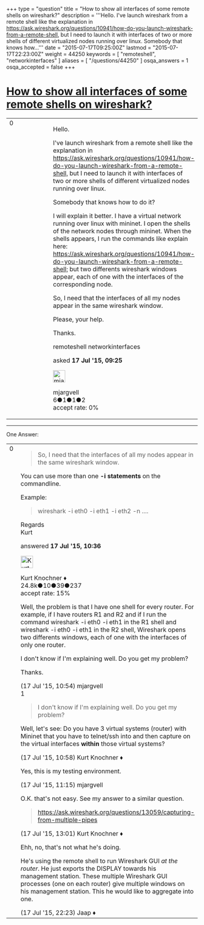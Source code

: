 +++
type = "question"
title = "How to show all interfaces of some remote shells on wireshark?"
description = '''Hello. I&#x27;ve launch wireshark from a remote shell like the explanation in https://ask.wireshark.org/questions/10941/how-do-you-launch-wireshark-from-a-remote-shell, but I need to launch it with interfaces of two or more shells of different virtualized nodes running over linux. Somebody that knows how...'''
date = "2015-07-17T09:25:00Z"
lastmod = "2015-07-17T22:23:00Z"
weight = 44250
keywords = [ "remoteshell", "networkinterfaces" ]
aliases = [ "/questions/44250" ]
osqa_answers = 1
osqa_accepted = false
+++

<div class="headNormal">

# [How to show all interfaces of some remote shells on wireshark?](/questions/44250/how-to-show-all-interfaces-of-some-remote-shells-on-wireshark)

</div>

<div id="main-body">

<div id="askform">

<table id="question-table" style="width:100%;"><colgroup><col style="width: 50%" /><col style="width: 50%" /></colgroup><tbody><tr class="odd"><td style="width: 30px; vertical-align: top"><div class="vote-buttons"><span id="post-44250-upvote" class="ajax-command post-vote up" rel="nofollow" title="I like this post (click again to cancel)"> </span><div id="post-44250-score" class="post-score" title="current number of votes">0</div><span id="post-44250-downvote" class="ajax-command post-vote down" rel="nofollow" title="I dont like this post (click again to cancel)"> </span> <span id="favorite-mark" class="ajax-command favorite-mark" rel="nofollow" title="mark/unmark this question as favorite (click again to cancel)"> </span><div id="favorite-count" class="favorite-count"></div></div></td><td><div id="item-right"><div class="question-body"><p>Hello.</p><p>I've launch wireshark from a remote shell like the explanation in <a href="https://ask.wireshark.org/questions/10941/how-do-you-launch-wireshark-from-a-remote-shell,">https://ask.wireshark.org/questions/10941/how-do-you-launch-wireshark-from-a-remote-shell,</a> but I need to launch it with interfaces of two or more shells of different virtualized nodes running over linux.</p><p>Somebody that knows how to do it?</p><p>I will explain it better. I have a virtual network running over linux with mininet. I open the shells of the network nodes through mininet. When the shells appears, I run the commands like explain here: <a href="https://ask.wireshark.org/questions/10941/how-do-you-launch-wireshark-from-a-remote-shell;">https://ask.wireshark.org/questions/10941/how-do-you-launch-wireshark-from-a-remote-shell;</a> but two differents wireshark windows appear, each of one with the interfaces of the corresponding node.</p><p>So, I need that the interfaces of all my nodes appear in the same wireshark window.</p><p>Please, your help.</p><p>Thanks.</p></div><div id="question-tags" class="tags-container tags"><span class="post-tag tag-link-remoteshell" rel="tag" title="see questions tagged &#39;remoteshell&#39;">remoteshell</span> <span class="post-tag tag-link-networkinterfaces" rel="tag" title="see questions tagged &#39;networkinterfaces&#39;">networkinterfaces</span></div><div id="question-controls" class="post-controls"></div><div class="post-update-info-container"><div class="post-update-info post-update-info-user"><p>asked <strong>17 Jul '15, 09:25</strong></p><img src="https://secure.gravatar.com/avatar/7dfa793da8bf7ac6a94f488e023c1ded?s=32&amp;d=identicon&amp;r=g" class="gravatar" width="32" height="32" alt="mjargvell&#39;s gravatar image" /><p><span>mjargvell</span><br />
<span class="score" title="6 reputation points">6</span><span title="1 badges"><span class="badge1">●</span><span class="badgecount">1</span></span><span title="1 badges"><span class="silver">●</span><span class="badgecount">1</span></span><span title="2 badges"><span class="bronze">●</span><span class="badgecount">2</span></span><br />
<span class="accept_rate" title="Rate of the user&#39;s accepted answers">accept rate:</span> <span title="mjargvell has no accepted answers">0%</span></p></div></div><div id="comments-container-44250" class="comments-container"></div><div id="comment-tools-44250" class="comment-tools"></div><div class="clear"></div><div id="comment-44250-form-container" class="comment-form-container"></div><div class="clear"></div></div></td></tr></tbody></table>

------------------------------------------------------------------------

<div class="tabBar">

<span id="sort-top"></span>

<div class="headQuestions">

One Answer:

</div>

</div>

<span id="44253"></span>

<div id="answer-container-44253" class="answer">

<table style="width:100%;"><colgroup><col style="width: 50%" /><col style="width: 50%" /></colgroup><tbody><tr class="odd"><td style="width: 30px; vertical-align: top"><div class="vote-buttons"><span id="post-44253-upvote" class="ajax-command post-vote up" rel="nofollow" title="I like this post (click again to cancel)"> </span><div id="post-44253-score" class="post-score" title="current number of votes">0</div><span id="post-44253-downvote" class="ajax-command post-vote down" rel="nofollow" title="I dont like this post (click again to cancel)"> </span></div></td><td><div class="item-right"><div class="answer-body"><blockquote><p>So, I need that the interfaces of all my nodes appear in the same wireshark window.</p></blockquote><p>You can use more than one <strong>-i statements</strong> on the commandline.</p><p>Example:</p><blockquote><p>wireshark -i eth0 -i eth1 -i eth2 -n ....</p></blockquote><p>Regards<br />
Kurt</p></div><div class="answer-controls post-controls"></div><div class="post-update-info-container"><div class="post-update-info post-update-info-user"><p>answered <strong>17 Jul '15, 10:36</strong></p><img src="https://secure.gravatar.com/avatar/23b7bf5b13bc2c98b2e8aa9869ca5d75?s=32&amp;d=identicon&amp;r=g" class="gravatar" width="32" height="32" alt="Kurt%20Knochner&#39;s gravatar image" /><p><span>Kurt Knochner ♦</span><br />
<span class="score" title="24767 reputation points"><span>24.8k</span></span><span title="10 badges"><span class="badge1">●</span><span class="badgecount">10</span></span><span title="39 badges"><span class="silver">●</span><span class="badgecount">39</span></span><span title="237 badges"><span class="bronze">●</span><span class="badgecount">237</span></span><br />
<span class="accept_rate" title="Rate of the user&#39;s accepted answers">accept rate:</span> <span title="Kurt Knochner has 344 accepted answers">15%</span> </br></p></div></div><div id="comments-container-44253" class="comments-container"><span id="44257"></span><div id="comment-44257" class="comment"><div id="post-44257-score" class="comment-score"></div><div class="comment-text"><p>Well, the problem is that I have one shell for every router. For example, if I have routers R1 and R2 and if I run the command wireshark -i eth0 -i eth1 in the R1 shell and wireshark -i eth0 -i eth1 in the R2 shell, Wireshark opens two differents windows, each of one with the interfaces of only one router.</p><p>I don't know if I'm explaining well. Do you get my problem?</p><p>Thanks.</p></div><div id="comment-44257-info" class="comment-info"><span class="comment-age">(17 Jul '15, 10:54)</span> <span class="comment-user userinfo">mjargvell</span></div></div><span id="44259"></span><div id="comment-44259" class="comment"><div id="post-44259-score" class="comment-score">1</div><div class="comment-text"><blockquote><p>I don't know if I'm explaining well. Do you get my problem?</p></blockquote><p>Well, let's see: Do you have 3 virtual systems (router) with Mininet that you have to telnet/ssh into and then capture on the virtual interfaces <strong>within</strong> those virtual systems?</p></div><div id="comment-44259-info" class="comment-info"><span class="comment-age">(17 Jul '15, 10:58)</span> <span class="comment-user userinfo">Kurt Knochner ♦</span></div></div><span id="44260"></span><div id="comment-44260" class="comment"><div id="post-44260-score" class="comment-score"></div><div class="comment-text"><p>Yes, this is my testing environment.</p></div><div id="comment-44260-info" class="comment-info"><span class="comment-age">(17 Jul '15, 11:15)</span> <span class="comment-user userinfo">mjargvell</span></div></div><span id="44266"></span><div id="comment-44266" class="comment"><div id="post-44266-score" class="comment-score"></div><div class="comment-text"><p>O.K. that's not easy. See my answer to a similar question.</p><blockquote><p><a href="https://ask.wireshark.org/questions/13059/capturing-from-multiple-pipes">https://ask.wireshark.org/questions/13059/capturing-from-multiple-pipes</a></p></blockquote></div><div id="comment-44266-info" class="comment-info"><span class="comment-age">(17 Jul '15, 13:01)</span> <span class="comment-user userinfo">Kurt Knochner ♦</span></div></div><span id="44277"></span><div id="comment-44277" class="comment"><div id="post-44277-score" class="comment-score"></div><div class="comment-text"><p>Ehh, no, that's not what he's doing.</p><p>He's using the remote shell to run Wireshark GUI <em>at the router</em>. He just exports the DISPLAY towards his management station. These multiple Wireshark GUI processes (one on each router) give multiple windows on his management station. This he would like to aggregate into one.</p></div><div id="comment-44277-info" class="comment-info"><span class="comment-age">(17 Jul '15, 22:23)</span> <span class="comment-user userinfo">Jaap ♦</span></div></div></div><div id="comment-tools-44253" class="comment-tools"></div><div class="clear"></div><div id="comment-44253-form-container" class="comment-form-container"></div><div class="clear"></div></div></td></tr></tbody></table>

</div>

<div class="paginator-container-left">

</div>

</div>

</div>

